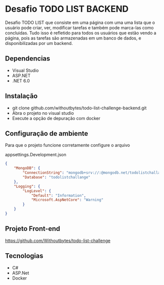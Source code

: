 
# Desafio TODO LIST BACKEND

Desafio TODO LIST que consiste em uma página com uma uma lista que o usuário pode criar, ver, modificar tarefas e também pode marca-las como concluidas.
Tudo isso é refletido para todos os usuários que estão vendo a página, pois as tarefas são armazenadas em um banco de dados, e disponibilizadas por um backend.

## Dependencias
- Visual Studio
- ASP.NET
- .NET 6.0

## Instalação
- git clone github.com/withoutbytes/todo-list-challenge-backend.git
- Abra o projeto no visual studio
- Execute a opção de depuração com docker

## Configuração de ambiente
Para que o projeto funcione corretamente configure o arquivo

appsettings.Development.json
```json
{
	"MongoDB": {
		"ConnectionString": "mongodb+srv://:@mongodb.net/todolistchallange?retryWrites=true&w=majority",
		"Database": "todolistchallange"
	},
	"Logging": {
		"LogLevel": {
			"Default": "Information",
			"Microsoft.AspNetCore": "Warning"
		}
	}
}
```

## Projeto Front-end
https://github.com/Withoutbytes/todo-list-challenge

## Tecnologias
- C#
- ASP.Net
- Docker

